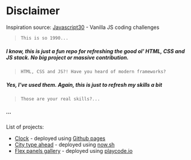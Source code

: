 # Disclaimer
Inspiration source: [Javascript30](https://javascript30.com) - Vanilla JS coding challenges

> `This is so 1990...`

##### I know, this is just a fun repo for refreshing the good ol' HTML, CSS and JS stack. No big project or massive contribution.

> `HTML, CSS and JS?! Have you heard of modern frameworks?`

##### Yes, I've used them. Again, this is just to refresh my skills a bit

> `Those are your real skills?...`

##### ...


List of projects:
 - [Clock](https://adrianmuntean.github.io/js-fun/) - deployed using [Github pages](https://pages.github.com/)
 - [City type ahead](https://city-type-ahead.adrianmuntean.now.sh) - deployed using [now.sh](now.sh)
 - [Flex panels gallery](https://445142.playcode.io/) - deployed using [playcode.io](playcode.io)
